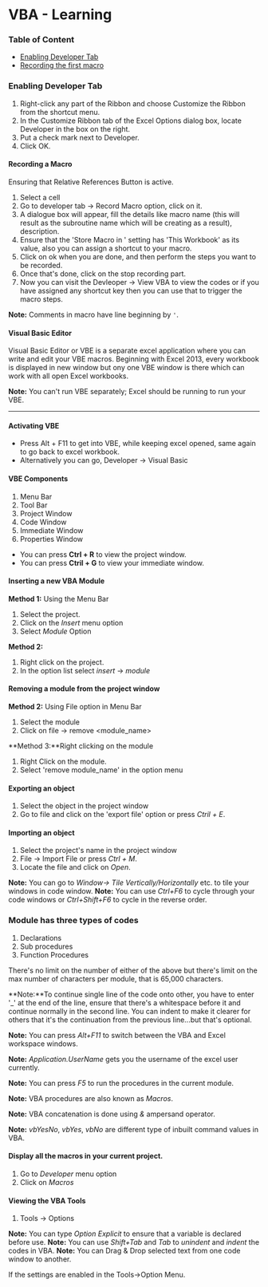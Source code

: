 # VBA - Learning

### Table of Content
- [Enabling Developer Tab]('#enabling-developer-tab')
- [Recording the first macro]()


### Enabling Developer Tab
1. Right-click any part of the Ribbon and choose Customize the Ribbon from the shortcut menu.
2. In the Customize Ribbon tab of the Excel Options dialog box,
locate Developer in the box on the right.
3. Put a check mark next to Developer.
4. Click OK.

#### Recording a Macro
Ensuring that Relative References Button is active. 
1. Select a cell
2. Go to developer tab -> Record Macro option, click on it. 
3. A dialogue box will appear, fill the details like macro name (this will result as the subroutine name which will be creating as a result), description. 
4. Ensure that the 'Store Macro in ' setting has 'This Workbook' as its value, also you can assign a shortcut to your macro. 
5. Click on ok when you are done, and then perform the steps you want to be recorded.
6. Once that's done, click on the stop recording part. 
7. Now you can visit the Devleoper -> View VBA to view the codes or if you have assigned any shortcut key then you can use that to trigger the macro steps. 

**Note:** Comments in macro have line beginning by `'`. 


#### Visual Basic Editor

Visual Basic Editor or VBE is a separate excel application where you can write and edit your VBE macros. 
Beginning with Excel 2013, every workbook is displayed in new window but ony one VBE window is there which can work with all open Excel workbooks. 

**Note:** You can't run VBE separately; Excel should be running to run your VBE. 

--- 

#### Activating VBE

- Press Alt + F11 to get into VBE, while keeping excel opened, same again to go back to excel workbook. 
- Alternatively you can go, Developer -> Visual Basic 


#### VBE Components

1. Menu Bar
2. Tool Bar
3. Project Window
4. Code Window
5. Immediate Window
6. Properties Window

- You can press **Ctrl + R** to view the project window. 
- You can press **Ctril + G** to view your immediate window. 


#### Inserting a new VBA Module

**Method 1:** Using the Menu Bar
1. Select the project.
2. Click on the *Insert* menu option
3. Select *Module* Option

**Method 2:** 
1. Right click on the project. 
2. In the option list select *insert* -> *module*

#### Removing a module from the project window

**Method 2:** Using File option in Menu Bar
1. Select the module
2. Click on file -> remove <module_name>

**Method 3:**Right clicking on the module
1. Right Click on the module. 
2. Select 'remove module_name' in the option menu

#### Exporting an object 
1. Select the object in the project window
2. Go to file and click on the 'export file' option or press *Ctril + E*.

#### Importing an object
1. Select the project's name in the project window
2. File -> Import File or press *Ctrl + M*.
3. Locate the file and click on *Open*.

**Note:** You can go to *Window-> Tile Vertically/Horizontally* etc. to tile your windows in code window. 
**Note:** You can use *Ctrl+F6* to cycle through your code windows or *Ctrl+Shift+F6* to cycle in the reverse order.

### Module has three types of codes
1. Declarations
2. Sub procedures
3. Function Procedures

There's no limit on the number of either of the above but there's limit on the max number of characters per module, that is 65,000 characters. 

**Note:**To continue single line of the code onto other, you have to enter '_' at the end of the line, ensure that there's a whitespace before it and 
continue normally in the second line. You can indent to make it clearer for others that it's the continuation from the previous line...but that's optional. 

**Note:** You can press *Alt+F11* to switch between the VBA and Excel workspace windows. 

**Note:** *Application.UserName* gets you the username of the excel user currently. 

**Note:** You can press *F5* to run the procedures in the current module. 

**Note:** VBA procedures are also known as *Macros*.

**Note:** VBA concatenation is done using *&* ampersand operator. 

**Note:** *vbYesNo*, *vbYes*, *vbNo* are different type of inbuilt command values in VBA. 

#### Display all the macros in your current project. 

1. Go to *Developer* menu option
2. Click on *Macros*

#### Viewing the VBA Tools 
1. Tools -> Options

**Note:** You can type *Option Explicit* to ensure that a variable is declared before use. 
**Note:** You can use *Shift+Tab* and *Tab* to *unindent* and *indent* the codes in VBA.
**Note:** You can Drag & Drop selected text from one code window to another. 

If the settings are enabled in the Tools->Option Menu. 



